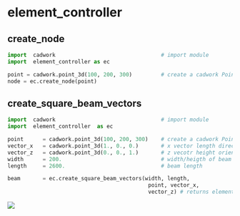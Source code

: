 # element_controller

## create_node

```python 
import  cadwork                                 # import module
import  element_controller as ec

point = cadwork.point_3d(100, 200, 300)         # create a cadwork Point   
node = ec.create_node(point)
```
## create_square_beam_vectors
```python 
import  cadwork                                 # import module
import  element_controller  as ec

point      = cadwork.point_3d(100, 200, 300)    # create a cadwork Point   
vector_x   = cadwork.point_3d(1., 0., 0.)       # x vector length direction
vector_z   = cadwork.point_3d(0., 0., 1.)       # z vecotr height orientation 
width      = 200.                               # width/heigth of beam section
length     = 2600.                              # beam length

beam       = ec.create_square_beam_vectors(width, length, 
                                            point, vector_x, 
                                            vector_z) # returns element_id
```

<noscript>
    <img src="https://analytics.cadwork.ca/ingress/e6b1702b-6224-4e93-94b7-9e4c2cd7ae06/pixel.gif">
</noscript>
<script defer src="https://analytics.cadwork.ca/ingress/e6b1702b-6224-4e93-94b7-9e4c2cd7ae06/script.js"></script>
